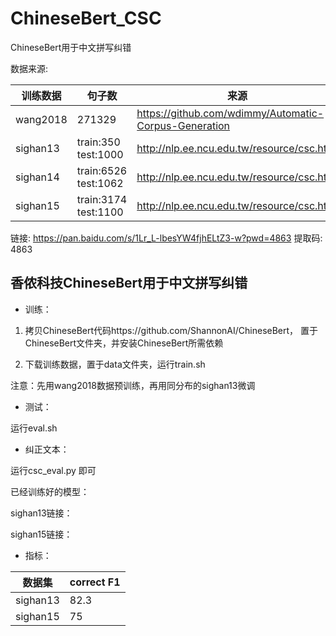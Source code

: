 # ChineseBert_CSC
ChineseBert用于中文拼写纠错

数据来源:

训练数据 | 句子数 | 来源
---|---|---
wang2018 | 271329 | https://github.com/wdimmy/Automatic-Corpus-Generation
sighan13 | train:350 test:1000| http://nlp.ee.ncu.edu.tw/resource/csc.html
sighan14 | train:6526 test:1062 | http://nlp.ee.ncu.edu.tw/resource/csc.html
sighan15 | train:3174 test:1100 | http://nlp.ee.ncu.edu.tw/resource/csc.html



链接: https://pan.baidu.com/s/1Lr_L-lbesYW4fjhELtZ3-w?pwd=4863 提取码: 4863 



## 香侬科技ChineseBert用于中文拼写纠错

- 训练：

1. 拷贝ChineseBert代码https://github.com/ShannonAI/ChineseBert，
置于ChineseBert文件夹，并安装ChineseBert所需依赖

2. 下载训练数据，置于data文件夹，运行train.sh

注意：先用wang2018数据预训练，再用同分布的sighan13微调


- 测试：

运行eval.sh


- 纠正文本：

运行csc_eval.py 即可



已经训练好的模型：

sighan13链接：

sighan15链接：


- 指标：

数据集 | correct F1
---|---
sighan13 | 82.3
sighan15 | 75




